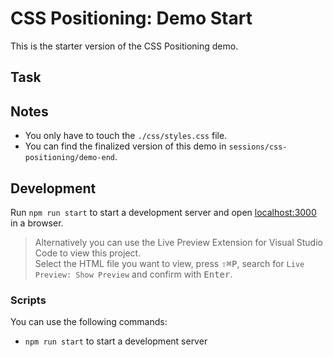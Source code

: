 # CSS Positioning: Demo Start

This is the starter version of the CSS Positioning demo.

## Task

## Notes

- You only have to touch the `./css/styles.css` file.
- You can find the finalized version of this demo in `sessions/css-positioning/demo-end`.

## Development

Run `npm run start` to start a development server and open [localhost:3000](http://localhost:3000) in a browser.

> Alternatively you can use the Live Preview Extension for Visual Studio Code to view this project.  
> Select the HTML file you want to view, press <kbd>⇧</kbd><kbd>⌘</kbd><kbd>P</kbd>, search for `Live Preview: Show Preview` and confirm with <kbd>Enter</kbd>.



### Scripts

You can use the following commands:

- `npm run start` to start a development server
